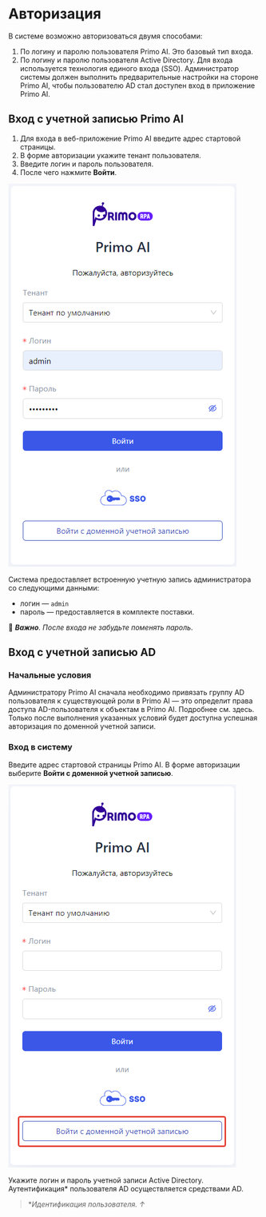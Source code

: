 # Авторизация

В системе возможно авторизоваться двумя способами:
1. По логину и паролю пользователя Primo AI. Это базовый тип входа. 
2. По логину и паролю пользователя Active Directory. Для входа используется технология единого входа (SSO). Администратор системы должен выполнить предварительные настройки на стороне Primo AI, чтобы пользователю AD стал доступен вход в приложение Primo AI.


## Вход с учетной записью Primo AI

1. Для входа в веб-приложение Primo AI введите адрес стартовой страницы.
2. В форме авторизации укажите тенант пользователя.
3. Введите логин и пароль пользователя.
4. После чего нажмите **Войти**.

![](</primo-ai/images/authorization.png>)

Система предоставляет встроенную учетную запись администратора со следующими данными:
* логин — `admin`
* пароль — предоставляется в комплекте поставки.

:small_orange_diamond: ***Важно**. После входа не забудьте поменять пароль*.


## Вход с учетной записью AD

### Начальные условия
Администратору Primo AI сначала необходимо привязать группу AD пользователя к существующей роли в Primo AI — это определит права доступа AD-пользователя к объектам в Primo AI. Подробнее см. здесь. Только после выполнения указанных условий будет доступна успешная авторизация по доменной учетной записи.

### Вход в систему
Введите адрес стартовой страницы Primo AI. В форме авторизации выберите **Войти с доменной учетной записью**.

![](</primo-ai/images/authorization-2.png>)

Укажите логин и пароль учетной записи Active Directory. Аутентификация* пользователя AD осуществляется средствами AD.


> \**Идентификация пользователя. ↑*





